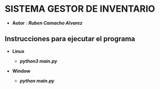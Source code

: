 
# SISTEMA GESTOR DE INVENTARIO

- **Autor** : ***Ruben Camacho Alvarez***


## Instrucciones para ejecutar el programa

- **Linux**

    - ***python3 main.py***

- **Window**

    - ***python main.py***
